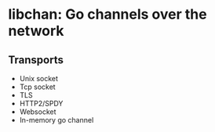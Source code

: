 # libchan: Go channels over the network


## Transports

* Unix socket
* Tcp socket
* TLS
* HTTP2/SPDY
* Websocket
* In-memory go channel
